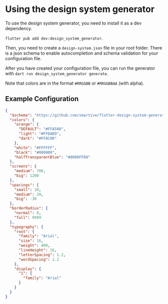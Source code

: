 # Using the design system generator

To use the design system generator, you need to install it as a dev dependency.

`flutter pub add dev:design_system_generator`.

Then, you need to create a `design-system.json` file in your root folder.
There is a json schema to enable autocompletion and schema validation for
your configuration file.

After you have created your configuration file, you can run the generator
with `dart run design_system_generator generate`.

Note that colors are in the format `#RRGGBB` or `#RRGGBBAA` (with alpha).

## Example Configuration

```json
{
  "$schema": "https://github.com/smartive/flutter-design-system-generator/blob/main/design-system.schema.json",
  "colors": {
    "orange": {
      "DEFAULT": "#FFA500",
      "light": "#FFDAB9",
      "dark": "#FF8C00"
    },
    "white": "#FFFFFF",
    "black": "#000000",
    "halfTransparentBlue": "#0000FF80"
  },
  "screens": {
    "medium": 700,
    "big": 1200
  },
  "spacings": {
    "small": 10,
    "medium": 20,
    "big": -30
  },
  "borderRadius": {
    "normal": 8,
    "full": 9999
  },
  "typography": {
    "root": {
      "family": "Arial",
      "size": 16,
      "weight": 400,
      "lineHeight": 16,
      "letterSpacing": 1.2,
      "wordSpacing": 2.2
    },
    "display": {
      "1": {
        "family": "Arial"
      }
    }
  }
}
```
